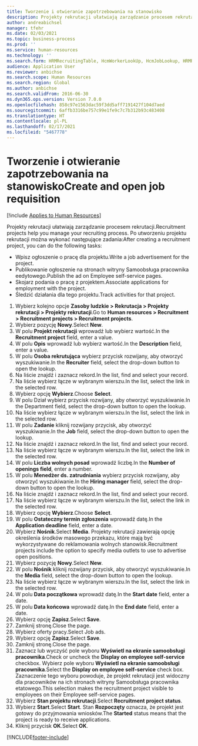 ```yaml
---
title: Tworzenie i otwieranie zapotrzebowania na stanowisko
description: Projekty rekrutacji ułatwiają zarządzanie procesem rekrutacji.
author: andreabichsel
manager: tfehr
ms.date: 02/03/2021
ms.topic: business-process
ms.prod: ''
ms.service: human-resources
ms.technology: ''
ms.search.form: HRMRecruitingTable, HcmWorkerLookUp, HcmJobLookup, HRMRecruitingMedia, HRMRecruitingJobAd, HcmPersonnelManagementWorkspace
audience: Application User
ms.reviewer: anbichse
ms.search.scope: Human Resources
ms.search.region: Global
ms.author: anbichse
ms.search.validFrom: 2016-06-30
ms.dyn365.ops.version: Version 7.0.0
ms.openlocfilehash: 858c97e1563dac59f3dd5aff7191427f104d7aed
ms.sourcegitcommit: 6affb3316be757c99e1fe9c7c7b312b93c483408
ms.translationtype: HT
ms.contentlocale: pl-PL
ms.lasthandoff: 02/17/2021
ms.locfileid: "5467778"
---
```

# <a name="create-and-open-job-requisition"></a><span data-ttu-id="a03d7-103">Tworzenie i otwieranie zapotrzebowania na stanowisko</span><span class="sxs-lookup"><span data-stu-id="a03d7-103">Create and open job requisition</span></span>

[!include [Applies to Human Resources](../includes/applies-to-hr.md)]

<span data-ttu-id="a03d7-104">Projekty rekrutacji ułatwiają zarządzanie procesem rekrutacji.</span><span class="sxs-lookup"><span data-stu-id="a03d7-104">Recruitment projects help you manage your recruiting process.</span></span> <span data-ttu-id="a03d7-105">Po utworzeniu projektu rekrutacji można wykonać następujące zadania:</span><span class="sxs-lookup"><span data-stu-id="a03d7-105">After creating a recruitment project, you can do the following tasks:</span></span>

- <span data-ttu-id="a03d7-106">Wpisz ogłoszenie o pracę dla projektu.</span><span class="sxs-lookup"><span data-stu-id="a03d7-106">Write a job advertisement for the project.</span></span>
- <span data-ttu-id="a03d7-107">Publikowanie ogłoszenie na stronach witryny Samoobsługa pracownika eedytowego.</span><span class="sxs-lookup"><span data-stu-id="a03d7-107">Publish the ad on Employee self-service pages.</span></span>
- <span data-ttu-id="a03d7-108">Skojarz podania o pracę z projektem.</span><span class="sxs-lookup"><span data-stu-id="a03d7-108">Associate applications for employment with the project.</span></span>
- <span data-ttu-id="a03d7-109">Śledzić działania dla tego projektu.</span><span class="sxs-lookup"><span data-stu-id="a03d7-109">Track activities for that project.</span></span> 

1. <span data-ttu-id="a03d7-110">Wybierz kolejno opcje **Zasoby ludzkie > Rekrutacja > Projekty rekrutacji > Projekty rekrutacji**.</span><span class="sxs-lookup"><span data-stu-id="a03d7-110">Go to **Human resources > Recruitment > Recruitment projects > Recruitment projects**.</span></span>
2. <span data-ttu-id="a03d7-111">Wybierz pozycję **Nowy**.</span><span class="sxs-lookup"><span data-stu-id="a03d7-111">Select **New**.</span></span>
3. <span data-ttu-id="a03d7-112">W polu **Projekt rekrutacji** wprowadź lub wybierz wartość.</span><span class="sxs-lookup"><span data-stu-id="a03d7-112">In the **Recruitment project** field, enter a value.</span></span>
4. <span data-ttu-id="a03d7-113">W polu **Opis** wprowadź lub wybierz wartość.</span><span class="sxs-lookup"><span data-stu-id="a03d7-113">In the **Description** field, enter a value.</span></span>
5. <span data-ttu-id="a03d7-114">W polu **Osoba rekrutująca** wybierz przycisk rozwijany, aby otworzyć wyszukiwanie.</span><span class="sxs-lookup"><span data-stu-id="a03d7-114">In the **Recruiter** field, select the drop-down button to open the lookup.</span></span>
6. <span data-ttu-id="a03d7-115">Na liście znajdź i zaznacz rekord.</span><span class="sxs-lookup"><span data-stu-id="a03d7-115">In the list, find and select your record.</span></span>
7. <span data-ttu-id="a03d7-116">Na liście wybierz łącze w wybranym wierszu.</span><span class="sxs-lookup"><span data-stu-id="a03d7-116">In the list, select the link in the selected row.</span></span>
8. <span data-ttu-id="a03d7-117">Wybierz opcję **Wybierz**.</span><span class="sxs-lookup"><span data-stu-id="a03d7-117">Choose **Select**.</span></span>
9. <span data-ttu-id="a03d7-118">W polu Dział wybierz przycisk rozwijany, aby otworzyć wyszukiwanie.</span><span class="sxs-lookup"><span data-stu-id="a03d7-118">In the Department field, select the drop-down button to open the lookup.</span></span>
10. <span data-ttu-id="a03d7-119">Na liście wybierz łącze w wybranym wierszu.</span><span class="sxs-lookup"><span data-stu-id="a03d7-119">In the list, select the link in the selected row.</span></span>
11. <span data-ttu-id="a03d7-120">W polu **Zadanie** kliknij rozwijany przycisk, aby otworzyć wyszukiwanie.</span><span class="sxs-lookup"><span data-stu-id="a03d7-120">In the **Job** field, select the drop-down button to open the lookup.</span></span>
12. <span data-ttu-id="a03d7-121">Na liście znajdź i zaznacz rekord.</span><span class="sxs-lookup"><span data-stu-id="a03d7-121">In the list, find and select your record.</span></span>
13. <span data-ttu-id="a03d7-122">Na liście wybierz łącze w wybranym wierszu.</span><span class="sxs-lookup"><span data-stu-id="a03d7-122">In the list, select the link in the selected row.</span></span>
14. <span data-ttu-id="a03d7-123">W polu **Liczba wolnych posad** wprowadź liczbę.</span><span class="sxs-lookup"><span data-stu-id="a03d7-123">In the **Number of openings field**, enter a number.</span></span>
15. <span data-ttu-id="a03d7-124">W polu **Menedżer ds. zatrudniania** wybierz przycisk rozwijany, aby otworzyć wyszukiwanie.</span><span class="sxs-lookup"><span data-stu-id="a03d7-124">In the **Hiring manager** field, select the drop-down button to open the lookup.</span></span>
16. <span data-ttu-id="a03d7-125">Na liście znajdź i zaznacz rekord.</span><span class="sxs-lookup"><span data-stu-id="a03d7-125">In the list, find and select your record.</span></span>
17. <span data-ttu-id="a03d7-126">Na liście wybierz łącze w wybranym wierszu.</span><span class="sxs-lookup"><span data-stu-id="a03d7-126">In the list, select the link in the selected row.</span></span>
18. <span data-ttu-id="a03d7-127">Wybierz opcję **Wybierz**.</span><span class="sxs-lookup"><span data-stu-id="a03d7-127">Choose **Select**.</span></span>
19. <span data-ttu-id="a03d7-128">W polu **Ostateczny termin zgłoszenia** wprowadź datę.</span><span class="sxs-lookup"><span data-stu-id="a03d7-128">In the **Application deadline** field, enter a date.</span></span>
20. <span data-ttu-id="a03d7-129">Wybierz **Nośnik**.</span><span class="sxs-lookup"><span data-stu-id="a03d7-129">Select **Media**.</span></span> <span data-ttu-id="a03d7-130">Projekty rekrutacji zawierają opcję określenia środków masowego przekazu, które mają być wykorzystywane do reklamowania wolnych stanowisk.</span><span class="sxs-lookup"><span data-stu-id="a03d7-130">Recruitment projects include the option to specify media outlets to use to advertise open positions.</span></span>  
21. <span data-ttu-id="a03d7-131">Wybierz pozycję **Nowy**.</span><span class="sxs-lookup"><span data-stu-id="a03d7-131">Select **New**.</span></span>
22. <span data-ttu-id="a03d7-132">W polu **Nośnik** kliknij rozwijany przycisk, aby otworzyć wyszukiwanie.</span><span class="sxs-lookup"><span data-stu-id="a03d7-132">In the **Media** field, select the drop-down button to open the lookup.</span></span>
23. <span data-ttu-id="a03d7-133">Na liście wybierz łącze w wybranym wierszu.</span><span class="sxs-lookup"><span data-stu-id="a03d7-133">In the list, select the link in the selected row.</span></span>
24. <span data-ttu-id="a03d7-134">W polu **Data początkowa** wprowadź datę.</span><span class="sxs-lookup"><span data-stu-id="a03d7-134">In the **Start date** field, enter a date.</span></span>
25. <span data-ttu-id="a03d7-135">W polu **Data końcowa** wprowadź datę.</span><span class="sxs-lookup"><span data-stu-id="a03d7-135">In the **End date** field, enter a date.</span></span>
26. <span data-ttu-id="a03d7-136">Wybierz opcję **Zapisz**.</span><span class="sxs-lookup"><span data-stu-id="a03d7-136">Select **Save**.</span></span>
27. <span data-ttu-id="a03d7-137">Zamknij stronę.</span><span class="sxs-lookup"><span data-stu-id="a03d7-137">Close the page.</span></span>
28. <span data-ttu-id="a03d7-138">Wybierz oferty pracy.</span><span class="sxs-lookup"><span data-stu-id="a03d7-138">Select Job ads.</span></span>
29. <span data-ttu-id="a03d7-139">Wybierz opcję **Zapisz**.</span><span class="sxs-lookup"><span data-stu-id="a03d7-139">Select **Save**.</span></span>
30. <span data-ttu-id="a03d7-140">Zamknij stronę.</span><span class="sxs-lookup"><span data-stu-id="a03d7-140">Close the page.</span></span>
31. <span data-ttu-id="a03d7-141">Zaznacz lub wyczyść pole wyboru **Wyświetl na ekranie samoobsługi pracownika**.</span><span class="sxs-lookup"><span data-stu-id="a03d7-141">Check or uncheck the **Display on employee self-service** checkbox.</span></span> <span data-ttu-id="a03d7-142">Wybierz pole wyboru **Wyświetl na ekranie samoobsługi pracownika**.</span><span class="sxs-lookup"><span data-stu-id="a03d7-142">Select the **Display on employee self-service** check box.</span></span> <span data-ttu-id="a03d7-143">Zaznaczenie tego wyboru powoduje, że projekt rekrutacji jest widoczny dla pracowników na ich stronach witryny Samoobsługa pracownika etatowego.</span><span class="sxs-lookup"><span data-stu-id="a03d7-143">This selection makes the recruitment project visible to employees on their Employee self-service pages.</span></span>
32. <span data-ttu-id="a03d7-144">Wybierz **Stan projektu rekrutacji**.</span><span class="sxs-lookup"><span data-stu-id="a03d7-144">Select **Recruitment project status**.</span></span>
33. <span data-ttu-id="a03d7-145">Wybierz **Start**.</span><span class="sxs-lookup"><span data-stu-id="a03d7-145">Select **Start**.</span></span> <span data-ttu-id="a03d7-146">Stan **Rozpoczęty** oznacza, że projekt jest gotowy do przyjmowania wniosków.</span><span class="sxs-lookup"><span data-stu-id="a03d7-146">The **Started** status means that the project is ready to receive applications.</span></span>  
34. <span data-ttu-id="a03d7-147">Kliknij przycisk **OK**.</span><span class="sxs-lookup"><span data-stu-id="a03d7-147">Select **OK**.</span></span>

[!INCLUDE[footer-include](../includes/footer-banner.md)]